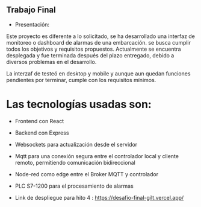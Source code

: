 ## Trabajo Final

- Presentación:

Este proyecto es diferente a lo solicitado, se ha desarrollado una interfaz de monitoreo o dashboard de alarmas de una embarcación. se busca cumplir todos los objetivos y requisitos propuestos. Actualmente se encuentra desplegada y fue terminada después del plazo entregado, debido a diversos problemas en el desarrollo.

La interzaf de testeó en desktop y mobile y aunque aun quedan funciones pendientes por terminar, cumple con los requisitos mínimos.

# Las tecnologías usadas son:

- Frontend con React
- Backend con Express
- Websockets para actualización desde el servidor
- Mqtt para una conexión segura entre el controlador local y cliente remoto, permitiendo comunicación bidireccional
- Node-red como edge entre el Broker MQTT y controlador
- PLC S7-1200 para el procesamiento de alarmas

- Link de despliegue para hito 4 : https://desafio-final-gilt.vercel.app/
